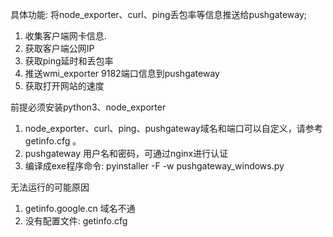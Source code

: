 具体功能: 
将node_exporter、curl、ping丢包率等信息推送给pushgateway; 
1. 收集客户端网卡信息.
2. 获取客户端公网IP
3. 获取ping延时和丢包率
4. 推送wmi_exporter 9182端口信息到pushgateway
5. 获取打开网站的速度

前提必须安装python3、node_exporter
1. node_exporter、curl、ping、pushgateway域名和端口可以自定义，请参考getinfo.cfg 。
2. pushgateway 用户名和密码，可通过nginx进行认证
3. 编译成exe程序命令: pyinstaller -F -w pushgateway_windows.py

无法运行的可能原因
1. getinfo.google.cn 域名不通
2. 没有配置文件: getinfo.cfg

